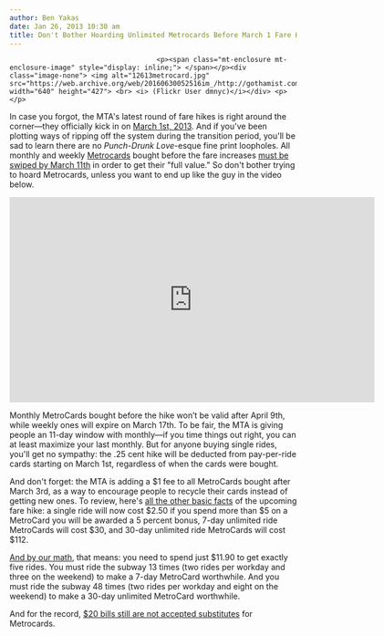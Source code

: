 ```yaml
---
author: Ben Yakas
date: Jan 26, 2013 10:30 am
title: Don't Bother Hoarding Unlimited Metrocards Before March 1 Fare Hike
---
```


	
										<p><span class="mt-enclosure mt-enclosure-image" style="display: inline;"> </span></p><div class="image-none"> <img alt="12613metrocard.jpg" src="https://web.archive.org/web/20160630052516im_/http://gothamist.com/attachments/byakas/12613metrocard.jpg" width="640" height="427"> <br> <i> (Flickr User dmnyc)</i></div> <p></p>

<p>In case you forgot, the MTA&apos;s latest round of fare hikes is right around the corner&#x2014;they officially kick in on <a href="https://web.archive.org/web/20160630052516/http://gothamist.com/2012/12/19/watch_the_mta_hike_your_fare_live.php">March 1st, 2013</a>. And if you&apos;ve been plotting ways of ripping off the system during the transition period, you&apos;ll be sad to learn there are no <em>Punch-Drunk Love</em>-esque fine print loopholes. All monthly and weekly <a href="https://web.archive.org/web/20160630052516/http://gothamist.com/tags/metrocard">Metrocards</a> bought before the fare increases <a href="https://web.archive.org/web/20160630052516/http://www.nypost.com/p/news/local/play_your_metrocards_right_dtuBmcQGgvKEfyi0tE0ogI?utm_medium=rss&amp;utm_content=%20%20%20%20%20%20%20%20Local">must be swiped by March 11th</a> in order to get their &quot;full value.&quot; So don&apos;t bother trying to hoard Metrocards, unless you want to end up like the guy in the video below.</p>

<p><iframe width="640" height="360" src="https://web.archive.org/web/20160630052516if_/http://www.youtube.com/embed/coo2WZqc0nM" frameborder="0" allowfullscreen></iframe></p>

<p>Monthly MetroCards bought before the hike won&#x2019;t be valid after April 9th, while weekly ones will expire on March 17th. To be fair, the MTA is giving people an 11-day window with monthly&#x2014;if you time things out right, you can at least maximize your last monthly. But for anyone buying single rides, you&apos;ll get no sympathy: the .25 cent hike will be deducted from pay-per-ride cards starting on March 1st, regardless of when the cards were bought. </p>

<p>And don&apos;t forget: the MTA is adding a $1 fee to all MetroCards bought after March 3rd, as a way to encourage people to recycle their cards instead of getting new ones. To review, here&apos;s <a href="https://web.archive.org/web/20160630052516/http://gothamist.com/2012/12/10/final_metrocard_fare_hike_plan_incl.php">all the other basic facts</a> of the upcoming fare hike: a single ride will now cost $2.50 if you spend more than $5 on a MetroCard you will be awarded a 5 percent bonus, 7-day unlimited ride MetroCards will cost $30, and 30-day unlimited ride MetroCards will cost $112. </p>

<p><a href="https://web.archive.org/web/20160630052516/http://gothamist.com/2012/12/20/fare_hike_metrocard_math_how_much_d.php">And by our math</a>, that means: you need to spend just $11.90 to get exactly five rides. You must ride the subway 13 times (two rides per workday and three on the weekend) to make a 7-day MetroCard worthwhile. And you must ride the subway 48 times (two rides per workday and eight on the weekend) to make a 30-day unlimited MetroCard worthwhile. </p>

<p>And for the record, <a href="https://web.archive.org/web/20160630052516/http://gothamist.com/2012/11/25/confirmed_swiping_20_bill_through_s.php">$20 bills still are not accepted substitutes</a> for Metrocards.</p>					
										
									
				